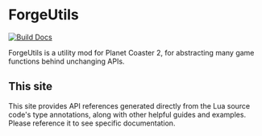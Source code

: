# ForgeUtils
[![Build Docs](https://github.com/Distantz/ForgeUtils/actions/workflows/main.yml/badge.svg)](https://github.com/Distantz/ForgeUtils/actions/workflows/main.yml)

ForgeUtils is a utility mod for Planet Coaster 2, for abstracting many game functions behind unchanging APIs.

## This site
This site provides API references generated directly from the Lua source code's type annotations,
along with other helpful guides and examples. Please reference it to see specific documentation.